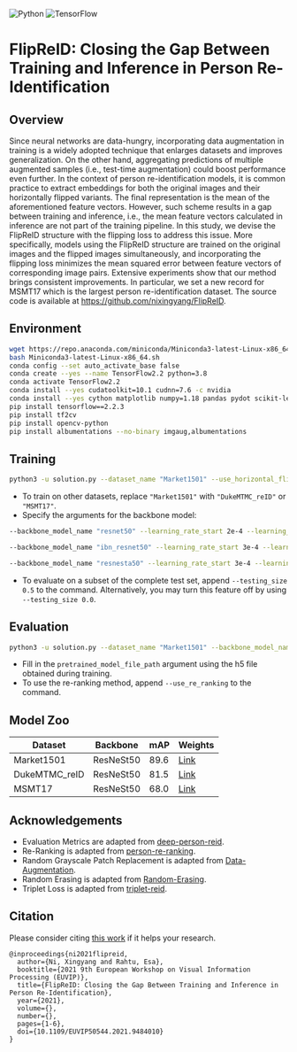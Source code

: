 ![Python](https://img.shields.io/badge/python-3.8-blue?style=flat-square&logo=python)
![TensorFlow](https://img.shields.io/badge/tensorflow-2.2.3-green?style=flat-square&logo=tensorflow)

# FlipReID: Closing the Gap Between Training and Inference in Person Re-Identification

## Overview

Since neural networks are data-hungry, incorporating data augmentation in training is a widely adopted technique that enlarges datasets and improves generalization.
On the other hand, aggregating predictions of multiple augmented samples (i.e., test-time augmentation) could boost performance even further.
In the context of person re-identification models, it is common practice to extract embeddings for both the original images and their horizontally flipped variants.
The final representation is the mean of the aforementioned feature vectors.
However, such scheme results in a gap between training and inference, i.e., the mean feature vectors calculated in inference are not part of the training pipeline.
In this study, we devise the FlipReID structure with the flipping loss to address this issue.
More specifically, models using the FlipReID structure are trained on the original images and the flipped images simultaneously, and incorporating the flipping loss minimizes the mean squared error between feature vectors of corresponding image pairs.
Extensive experiments show that our method brings consistent improvements.
In particular, we set a new record for MSMT17 which is the largest person re-identification dataset.
The source code is available at https://github.com/nixingyang/FlipReID.

## Environment

```bash
wget https://repo.anaconda.com/miniconda/Miniconda3-latest-Linux-x86_64.sh
bash Miniconda3-latest-Linux-x86_64.sh
conda config --set auto_activate_base false
conda create --yes --name TensorFlow2.2 python=3.8
conda activate TensorFlow2.2
conda install --yes cudatoolkit=10.1 cudnn=7.6 -c nvidia
conda install --yes cython matplotlib numpy=1.18 pandas pydot scikit-learn
pip install tensorflow==2.2.3
pip install tf2cv
pip install opencv-python
pip install albumentations --no-binary imgaug,albumentations
```

## Training

```bash
python3 -u solution.py --dataset_name "Market1501" --use_horizontal_flipping_inside_model --nouse_horizontal_flipping_in_evaluation --steps_per_epoch 200 --epoch_num 200
```

- To train on other datasets, replace `"Market1501"` with `"DukeMTMC_reID"` or `"MSMT17"`.
- Specify the arguments for the backbone model:
```bash
--backbone_model_name "resnet50" --learning_rate_start 2e-4 --learning_rate_end 2e-4 --learning_rate_base 2e-4 --learning_rate_lower_bound 2e-6 --kernel_regularization_factor 0.0005 --bias_regularization_factor 0.0005 --gamma_regularization_factor 0.0005 --beta_regularization_factor 0.0005
```
```bash
--backbone_model_name "ibn_resnet50" --learning_rate_start 3e-4 --learning_rate_end 3e-4 --learning_rate_base 3e-4 --learning_rate_lower_bound 3e-6 --kernel_regularization_factor 0.0005 --bias_regularization_factor 0.0005 --gamma_regularization_factor 0.0005 --beta_regularization_factor 0.0005
```
```bash
--backbone_model_name "resnesta50" --learning_rate_start 3e-4 --learning_rate_end 3e-4 --learning_rate_base 3e-4 --learning_rate_lower_bound 3e-6 --kernel_regularization_factor 0.0010 --bias_regularization_factor 0.0010 --gamma_regularization_factor 0.0010 --beta_regularization_factor 0.0010
```
- To evaluate on a subset of the complete test set, append `--testing_size 0.5` to the command. Alternatively, you may turn this feature off by using `--testing_size 0.0`.

## Evaluation

```bash
python3 -u solution.py --dataset_name "Market1501" --backbone_model_name "resnesta50" --pretrained_model_file_path "?.h5" --use_horizontal_flipping_inside_model --use_horizontal_flipping_in_evaluation --output_folder_path "evaluation_only" --evaluation_only --freeze_backbone_for_N_epochs 0 --testing_size 1.0 --evaluate_testing_every_N_epochs 1
```

- Fill in the `pretrained_model_file_path` argument using the h5 file obtained during training.
- To use the re-ranking method, append `--use_re_ranking` to the command.

## Model Zoo

| Dataset | Backbone | mAP | Weights |
| - | - | - |- |
| Market1501 | ResNeSt50 | 89.6 | [Link](https://1drv.ms/u/s!Av-teFsyVR6Wjl8ukmZLB4D1BoGE) |
| DukeMTMC_reID | ResNeSt50 | 81.5 | [Link](https://1drv.ms/u/s!Av-teFsyVR6WjmCrhd3tjKd-FcSP) |
| MSMT17 | ResNeSt50 | 68.0 | [Link](https://1drv.ms/u/s!Av-teFsyVR6Wjl6WbcmC3cK7KBQy) |

## Acknowledgements

- Evaluation Metrics are adapted from [deep-person-reid](https://github.com/KaiyangZhou/deep-person-reid/blob/v1.0.6/torchreid/metrics/rank_cylib/rank_cy.pyx).
- Re-Ranking is adapted from [person-re-ranking](https://github.com/zhunzhong07/person-re-ranking/blob/master/python-version/re_ranking_ranklist.py).
- Random Grayscale Patch Replacement is adapted from [Data-Augmentation](https://github.com/finger-monkey/Data-Augmentation/blob/main/trans_gray.py).
- Random Erasing is adapted from [Random-Erasing](https://github.com/zhunzhong07/Random-Erasing/blob/master/transforms.py).
- Triplet Loss is adapted from [triplet-reid](https://github.com/VisualComputingInstitute/triplet-reid/blob/master/loss.py).

## Citation

Please consider citing [this work](https://ieeexplore.ieee.org/document/9484010) if it helps your research.

```
@inproceedings{ni2021flipreid,
  author={Ni, Xingyang and Rahtu, Esa},
  booktitle={2021 9th European Workshop on Visual Information Processing (EUVIP)},
  title={FlipReID: Closing the Gap Between Training and Inference in Person Re-Identification},
  year={2021},
  volume={},
  number={},
  pages={1-6},
  doi={10.1109/EUVIP50544.2021.9484010}
}
```
